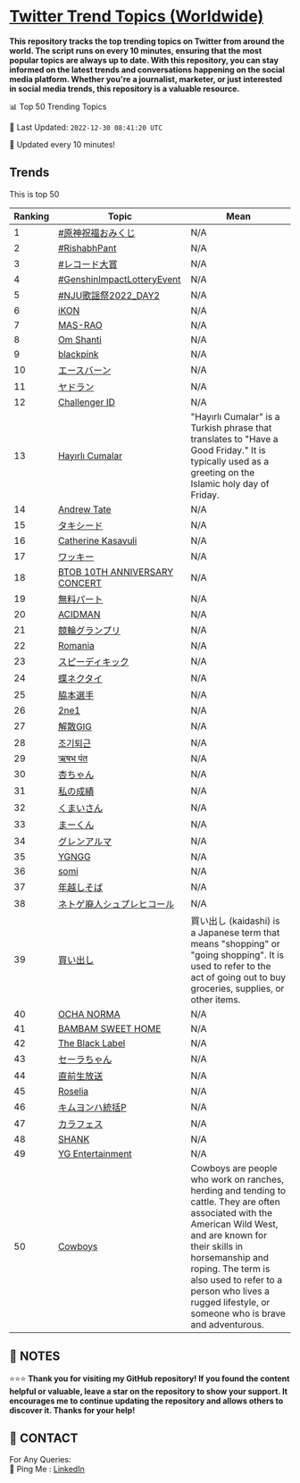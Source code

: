 [Twitter Trend Topics (Worldwide)](https://github.com/ErcinDedeoglu/Twitter-Trend-Topics)
==========

**This repository tracks the top trending topics on Twitter from around the world. 
The script runs on every 10 minutes, ensuring that the most popular topics are always up to date. 
With this repository, you can stay informed on the latest trends and conversations happening on the social media platform. 
Whether you're a journalist, marketer, or just interested in social media trends, this repository is a valuable resource.**


📊 Top 50 Trending Topics

📆 Last Updated: `2022-12-30 08:41:20 UTC`

🔧 Updated every 10 minutes!


## Trends

This is top 50

| Ranking | Topic | Mean |
| ------- | ------------ | ------------ |
| 1 | [#原神祝福おみくじ](http://twitter.com/search?q=%23%e5%8e%9f%e7%a5%9e%e7%a5%9d%e7%a6%8f%e3%81%8a%e3%81%bf%e3%81%8f%e3%81%98) | N/A |
| 2 | [#RishabhPant](http://twitter.com/search?q=%23RishabhPant) | N/A |
| 3 | [#レコード大賞](http://twitter.com/search?q=%23%e3%83%ac%e3%82%b3%e3%83%bc%e3%83%89%e5%a4%a7%e8%b3%9e) | N/A |
| 4 | [#GenshinImpactLotteryEvent](http://twitter.com/search?q=%23GenshinImpactLotteryEvent) | N/A |
| 5 | [#NJU歌謡祭2022_DAY2](http://twitter.com/search?q=%23NJU%e6%ad%8c%e8%ac%a1%e7%a5%ad2022_DAY2) | N/A |
| 6 | [iKON](http://twitter.com/search?q=iKON) | N/A |
| 7 | [MAS-RAO](http://twitter.com/search?q=MAS-RAO) | N/A |
| 8 | [Om Shanti](http://twitter.com/search?q=Om+Shanti) | N/A |
| 9 | [blackpink](http://twitter.com/search?q=blackpink) | N/A |
| 10 | [エースバーン](http://twitter.com/search?q=%e3%82%a8%e3%83%bc%e3%82%b9%e3%83%90%e3%83%bc%e3%83%b3) | N/A |
| 11 | [ヤドラン](http://twitter.com/search?q=%e3%83%a4%e3%83%89%e3%83%a9%e3%83%b3) | N/A |
| 12 | [Challenger ID](http://twitter.com/search?q=Challenger+ID) | N/A |
| 13 | [Hayırlı Cumalar](http://twitter.com/search?q=Hay%c4%b1rl%c4%b1+Cumalar) | "Hayırlı Cumalar" is a Turkish phrase that translates to "Have a Good Friday." It is typically used as a greeting on the Islamic holy day of Friday. |
| 14 | [Andrew Tate](http://twitter.com/search?q=Andrew+Tate) | N/A |
| 15 | [タキシード](http://twitter.com/search?q=%e3%82%bf%e3%82%ad%e3%82%b7%e3%83%bc%e3%83%89) | N/A |
| 16 | [Catherine Kasavuli](http://twitter.com/search?q=Catherine+Kasavuli) | N/A |
| 17 | [ワッキー](http://twitter.com/search?q=%e3%83%af%e3%83%83%e3%82%ad%e3%83%bc) | N/A |
| 18 | [BTOB 10TH ANNIVERSARY CONCERT](http://twitter.com/search?q=BTOB+10TH+ANNIVERSARY+CONCERT) | N/A |
| 19 | [無料パート](http://twitter.com/search?q=%e7%84%a1%e6%96%99%e3%83%91%e3%83%bc%e3%83%88) | N/A |
| 20 | [ACIDMAN](http://twitter.com/search?q=ACIDMAN) | N/A |
| 21 | [競輪グランプリ](http://twitter.com/search?q=%e7%ab%b6%e8%bc%aa%e3%82%b0%e3%83%a9%e3%83%b3%e3%83%97%e3%83%aa) | N/A |
| 22 | [Romania](http://twitter.com/search?q=Romania) | N/A |
| 23 | [スピーディキック](http://twitter.com/search?q=%e3%82%b9%e3%83%94%e3%83%bc%e3%83%87%e3%82%a3%e3%82%ad%e3%83%83%e3%82%af) | N/A |
| 24 | [蝶ネクタイ](http://twitter.com/search?q=%e8%9d%b6%e3%83%8d%e3%82%af%e3%82%bf%e3%82%a4) | N/A |
| 25 | [脇本選手](http://twitter.com/search?q=%e8%84%87%e6%9c%ac%e9%81%b8%e6%89%8b) | N/A |
| 26 | [2ne1](http://twitter.com/search?q=2ne1) | N/A |
| 27 | [解散GIG](http://twitter.com/search?q=%e8%a7%a3%e6%95%a3GIG) | N/A |
| 28 | [조기퇴근](http://twitter.com/search?q=%ec%a1%b0%ea%b8%b0%ed%87%b4%ea%b7%bc) | N/A |
| 29 | [ऋषभ पंत](http://twitter.com/search?q=%e0%a4%8b%e0%a4%b7%e0%a4%ad+%e0%a4%aa%e0%a4%82%e0%a4%a4) | N/A |
| 30 | [杏ちゃん](http://twitter.com/search?q=%e6%9d%8f%e3%81%a1%e3%82%83%e3%82%93) | N/A |
| 31 | [私の成績](http://twitter.com/search?q=%e7%a7%81%e3%81%ae%e6%88%90%e7%b8%be) | N/A |
| 32 | [くまいさん](http://twitter.com/search?q=%e3%81%8f%e3%81%be%e3%81%84%e3%81%95%e3%82%93) | N/A |
| 33 | [まーくん](http://twitter.com/search?q=%e3%81%be%e3%83%bc%e3%81%8f%e3%82%93) | N/A |
| 34 | [グレンアルマ](http://twitter.com/search?q=%e3%82%b0%e3%83%ac%e3%83%b3%e3%82%a2%e3%83%ab%e3%83%9e) | N/A |
| 35 | [YGNGG](http://twitter.com/search?q=YGNGG) | N/A |
| 36 | [somi](http://twitter.com/search?q=somi) | N/A |
| 37 | [年越しそば](http://twitter.com/search?q=%e5%b9%b4%e8%b6%8a%e3%81%97%e3%81%9d%e3%81%b0) | N/A |
| 38 | [ネトゲ廃人シュプレヒコール](http://twitter.com/search?q=%e3%83%8d%e3%83%88%e3%82%b2%e5%bb%83%e4%ba%ba%e3%82%b7%e3%83%a5%e3%83%97%e3%83%ac%e3%83%92%e3%82%b3%e3%83%bc%e3%83%ab) | N/A |
| 39 | [買い出し](http://twitter.com/search?q=%e8%b2%b7%e3%81%84%e5%87%ba%e3%81%97) | 買い出し (kaidashi) is a Japanese term that means "shopping" or "going shopping". It is used to refer to the act of going out to buy groceries, supplies, or other items. |
| 40 | [OCHA NORMA](http://twitter.com/search?q=OCHA+NORMA) | N/A |
| 41 | [BAMBAM SWEET HOME](http://twitter.com/search?q=BAMBAM+SWEET+HOME) | N/A |
| 42 | [The Black Label](http://twitter.com/search?q=The+Black+Label) | N/A |
| 43 | [セーラちゃん](http://twitter.com/search?q=%e3%82%bb%e3%83%bc%e3%83%a9%e3%81%a1%e3%82%83%e3%82%93) | N/A |
| 44 | [直前生放送](http://twitter.com/search?q=%e7%9b%b4%e5%89%8d%e7%94%9f%e6%94%be%e9%80%81) | N/A |
| 45 | [Roselia](http://twitter.com/search?q=Roselia) | N/A |
| 46 | [キムヨンハ統括P](http://twitter.com/search?q=%e3%82%ad%e3%83%a0%e3%83%a8%e3%83%b3%e3%83%8f%e7%b5%b1%e6%8b%acP) | N/A |
| 47 | [カラフェス](http://twitter.com/search?q=%e3%82%ab%e3%83%a9%e3%83%95%e3%82%a7%e3%82%b9) | N/A |
| 48 | [SHANK](http://twitter.com/search?q=SHANK) | N/A |
| 49 | [YG Entertainment](http://twitter.com/search?q=YG+Entertainment) | N/A |
| 50 | [Cowboys](http://twitter.com/search?q=Cowboys) | Cowboys are people who work on ranches, herding and tending to cattle. They are often associated with the American Wild West, and are known for their skills in horsemanship and roping. The term is also used to refer to a person who lives a rugged lifestyle, or someone who is brave and adventurous. |




## 📝 NOTES

⭐⭐⭐ **Thank you for visiting my GitHub repository! If you found the content helpful or valuable, leave a star on the repository to show your support. It encourages me to continue updating the repository and allows others to discover it. Thanks for your help!**

## 📨 CONTACT

 For Any Queries:  
            🏓 Ping Me : [LinkedIn](https://www.linkedin.com/in/ercindedeoglu/)